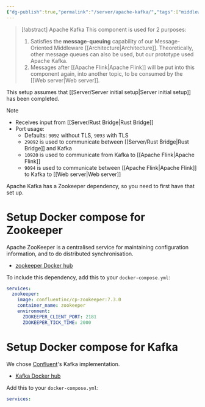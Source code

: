 ```yaml
---
{"dg-publish":true,"permalink":"/server/apache-kafka/","tags":["middleware","archi","message-queueing"],"noteIcon":""}
---
```


> [!abstract] Apache Kafka
> This component is used for 2 purposes:
> 1. Satisfies the **message-queuing** capability of our Message-Oriented Middleware [[Architecture\|Architecture]]. Theoretically, other message queues can also be used, but our prototype used Apache Kafka.
> 2. Messages after [[Apache Flink\|Apache Flink]] will be put into this component again, into another topic, to be consumed by the [[Web server\|Web server]].

This setup assumes that [[Server/Server initial setup\|Server initial setup]] has been completed.

> [!note]
> - Receives input from [[Server/Rust Bridge\|Rust Bridge]]
> - Port usage:
> 	- Defaults: `9092` without TLS, `9093` with TLS
> 	- `29092` is used to communicate between [[Server/Rust Bridge\|Rust Bridge]] and Kafka
> 	- `10920` is used to communicate from Kafka to [[Apache Flink\|Apache Flink]]
> 	- `9094` is used to communicate between [[Apache Flink\|Apache Flink]] to Kafka to [[Web server\|Web server]]

Apache Kafka has a Zookeeper dependency, so you need to first have that set up.

# Setup Docker compose for Zookeeper

Apache ZooKeeper is a centralised service for maintaining configuration information, and to do distributed synchronisation.

- [zookeeper Docker hub](https://hub.docker.com/_/zookeeper)

To include this dependency, add this to your `docker-compose.yml`:

```yml
services:
  zookeeper:
    image: confluentinc/cp-zookeeper:7.3.0
    container_name: zookeeper
    environment:
      ZOOKEEPER_CLIENT_PORT: 2181
      ZOOKEEPER_TICK_TIME: 2000
```

# Setup Docker compose for Kafka

We chose [Confluent](https://developer.confluent.io)'s Kafka implementation.

- [Kafka Docker hub](https://hub.docker.com/r/confluentinc/cp-kafka)

Add this to your `docker-compose.yml`:

```yml
services:

```

